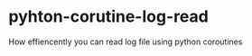 pyhton-corutine-log-read
========================

How effiencently you can read log file using python coroutines

